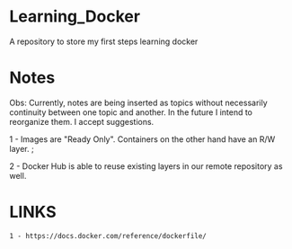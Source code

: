 # Learning_Docker
A repository to store my first steps learning docker

# Notes

Obs: Currently, notes are being inserted as topics without necessarily continuity between one topic and another.
In the future I intend to reorganize them. I accept suggestions.

1 - Images are "Ready Only". Containers on the other hand have an R/W layer. ;

2 - Docker Hub is able to reuse existing layers in our remote repository as well. 



# LINKS

	1 - https://docs.docker.com/reference/dockerfile/

